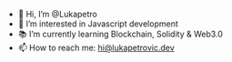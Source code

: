 - 👋 Hi, I’m @Lukapetro
- 👀 I’m interested in Javascript development
- 📚 I’m currently learning Blockchain, Solidity & Web3.0
- 📫 How to reach me: hi@lukapetrovic.dev

<!---
Lukapetro/Lukapetro is a ✨ special ✨ repository because its `README.md` (this file) appears on your GitHub profile.
You can click the Preview link to take a look at your changes.
--->
